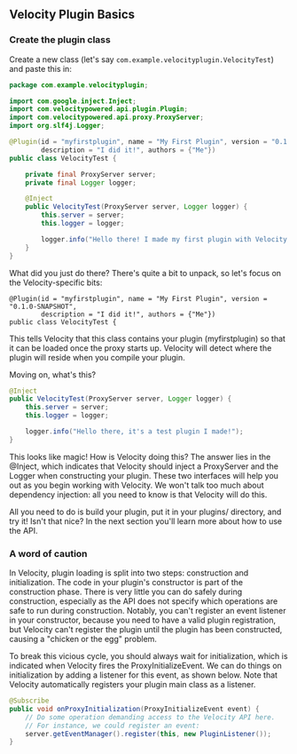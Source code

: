 
## Velocity Plugin Basics

### Create the plugin class

Create a new class (let's say `com.example.velocityplugin.VelocityTest`) and paste this in:

```java
package com.example.velocityplugin;

import com.google.inject.Inject;
import com.velocitypowered.api.plugin.Plugin;
import com.velocitypowered.api.proxy.ProxyServer;
import org.slf4j.Logger;

@Plugin(id = "myfirstplugin", name = "My First Plugin", version = "0.1.0-SNAPSHOT",
        description = "I did it!", authors = {"Me"})
public class VelocityTest {

    private final ProxyServer server;
    private final Logger logger;

    @Inject
    public VelocityTest(ProxyServer server, Logger logger) {
        this.server = server;
        this.logger = logger;

        logger.info("Hello there! I made my first plugin with Velocity.");
    }
}
```

What did you just do there? There's quite a bit to unpack, so let's focus on the Velocity-specific bits:

```
@Plugin(id = "myfirstplugin", name = "My First Plugin", version = "0.1.0-SNAPSHOT",
        description = "I did it!", authors = {"Me"})
public class VelocityTest {
```

This tells Velocity that this class contains your plugin (myfirstplugin) so that it can be loaded once the proxy starts up.
Velocity will detect where the plugin will reside when you compile your plugin.

Moving on, what's this?

```java
@Inject
public VelocityTest(ProxyServer server, Logger logger) {
    this.server = server;
    this.logger = logger;

    logger.info("Hello there, it's a test plugin I made!");
}
```

This looks like magic! How is Velocity doing this? The answer lies in the @Inject, which indicates that Velocity should
inject a ProxyServer and the Logger when constructing your plugin. These two interfaces will help you out as you begin
working with Velocity. We won't talk too much about dependency injection: all you need to know is that Velocity will
do this.

All you need to do is build your plugin, put it in your plugins/ directory, and try it! Isn't that nice? In the next
section you'll learn more about how to use the API.

### A word of caution

In Velocity, plugin loading is split into two steps: construction and initialization. The code in your plugin's
constructor is part of the construction phase. There is very little you can do safely during construction, especially as
the API does not specify which operations are safe to run during construction. Notably, you can't register an event
listener in your constructor, because you need to have a valid plugin registration, but Velocity can't register the
plugin until the plugin has been constructed, causing a "chicken or the egg" problem.

To break this vicious cycle, you should always wait for initialization, which is indicated when Velocity fires the ProxyInitializeEvent.
We can do things on initialization by adding a listener for this event, as shown below. Note that Velocity automatically
registers your plugin main class as a listener.

```java
@Subscribe
public void onProxyInitialization(ProxyInitializeEvent event) {
    // Do some operation demanding access to the Velocity API here.
    // For instance, we could register an event:
    server.getEventManager().register(this, new PluginListener());
}
```
